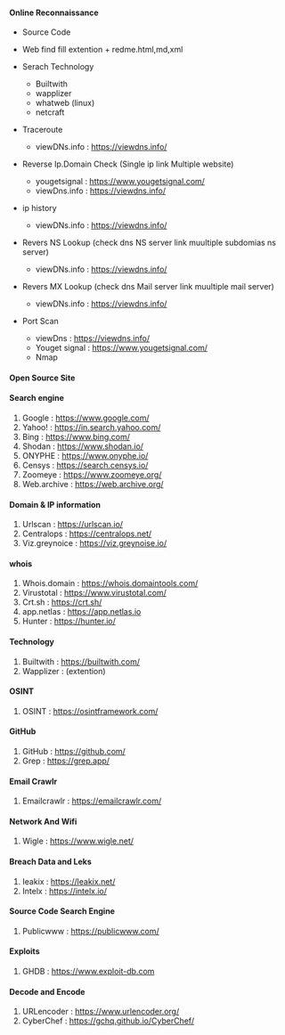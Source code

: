 #### Online Reconnaissance

  - Source Code
  - Web find fill extention
        + redme.html,md,xml

  - Serach Technology
       + Builtwith
       + wapplizer
       + whatweb (linux)
       + netcraft

  - Traceroute
       + viewDNs.info : https://viewdns.info/

  - Reverse Ip.Domain Check  (Single ip link Multiple website)
       + yougetsignal : https://www.yougetsignal.com/
       + viewDns.info : https://viewdns.info/

  - ip history
       + viewDNs.info : https://viewdns.info/

  - Revers NS Lookup (check dns NS server link muultiple subdomias ns server)
      + viewDNs.info : https://viewdns.info/
  - Revers MX Lookup (check dns Mail server link muultiple  mail server)
      + viewDNs.info : https://viewdns.info/
  - Port Scan
      + viewDns : https://viewdns.info/
      + Youget signal : https://www.yougetsignal.com/
      + Nmap

#### Open Source Site
#### Search engine
1. Google    :   https://www.google.com/
2. Yahoo!    :   https://in.search.yahoo.com/
3. Bing      :   https://www.bing.com/
4. Shodan    :   https://www.shodan.io/   
5. ONYPHE    :   https://www.onyphe.io/
6. Censys    :   https://search.censys.io/
7. Zoomeye   :   https://www.zoomeye.org/
8. Web.archive :  https://web.archive.org/

#### Domain & IP information
1. Urlscan  :  https://urlscan.io/
2. Centralops : https://centralops.net/
3. Viz.greynoice  : https://viz.greynoise.io/

#### whois
1. Whois.domain :  https://whois.domaintools.com/
2. Virustotal   : https://www.virustotal.com/
3. Crt.sh       : https://crt.sh/
4. app.netlas  : https://app.netlas.io
5. Hunter    :  https://hunter.io/

#### Technology
1. Builtwith  : https://builtwith.com/
2. Wapplizer  : (extention)

#### OSINT
1. OSINT    : https://osintframework.com/

#### GitHub
1. GitHub   : https://github.com/
2. Grep     : https://grep.app/

#### Email Crawlr
1. Emailcrawlr : https://emailcrawlr.com/

#### Network And Wifi
1. Wigle    : https://www.wigle.net/

#### Breach Data and Leks
1. Ieakix   : https://leakix.net/
2. Intelx   : https://intelx.io/

#### Source Code Search Engine
1. Publicwww :  https://publicwww.com/

#### Exploits
1. GHDB   :  https://www.exploit-db.com

#### Decode and Encode
1. URLencoder    :  https://www.urlencoder.org/
2. CyberChef  : https://gchq.github.io/CyberChef/ 
